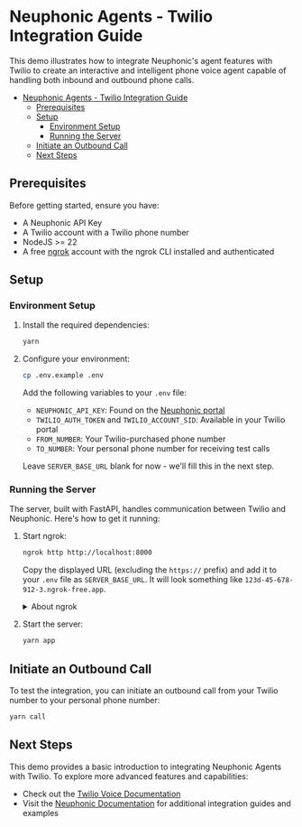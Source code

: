 # Neuphonic Agents - Twilio Integration Guide

This demo illustrates how to integrate Neuphonic's agent features with Twilio to create an interactive and intelligent phone voice agent capable of handling both inbound and outbound phone calls.

- [Neuphonic Agents - Twilio Integration Guide](#neuphonic-agents---twilio-integration-guide)
  - [Prerequisites](#prerequisites)
  - [Setup](#setup)
    - [Environment Setup](#environment-setup)
    - [Running the Server](#running-the-server)
  - [Initiate an Outbound Call](#initiate-an-outbound-call)
  - [Next Steps](#next-steps)

## Prerequisites
Before getting started, ensure you have:
- A Neuphonic API Key
- A Twilio account with a Twilio phone number
- NodeJS >= 22
- A free [ngrok](https://ngrok.com/) account with the ngrok CLI installed and authenticated

## Setup
### Environment Setup
1. Install the required dependencies:
   ```bash
   yarn
   ```

2. Configure your environment:
   ```bash
   cp .env.example .env
   ```
   
   Add the following variables to your `.env` file:
   - `NEUPHONIC_API_KEY`: Found on the [Neuphonic portal](https://app.neuphonic.com/)
   - `TWILIO_AUTH_TOKEN` and `TWILIO_ACCOUNT_SID`: Available in your Twilio portal
   - `FROM_NUMBER`: Your Twilio-purchased phone number
   - `TO_NUMBER`: Your personal phone number for receiving test calls
   
   Leave `SERVER_BASE_URL` blank for now - we'll fill this in the next step.

### Running the Server
The server, built with FastAPI, handles communication between Twilio and Neuphonic. Here's how to get it running:

1. Start ngrok:
   ```bash
   ngrok http http://localhost:8000
   ```
   
   Copy the displayed URL (excluding the `https://` prefix) and add it to your `.env` file as `SERVER_BASE_URL`. It will look something like `123d-45-678-912-3.ngrok-free.app`.

   <details>
   <summary>About ngrok</summary>
   ngrok securely exposes your local machine's port 8000 to the internet, providing a public URL that Twilio can use to communicate with your server. This is necessary because Twilio needs a secure, publicly accessible endpoint to interact with your application.
   </details>

2. Start the server:
   ```bash
   yarn app
   ```

## Initiate an Outbound Call
To test the integration, you can initiate an outbound call from your Twilio number to your personal phone number:
```bash
yarn call
```

## Next Steps
This demo provides a basic introduction to integrating Neuphonic Agents with Twilio. To explore more advanced features and capabilities:

- Check out the [Twilio Voice Documentation](https://www.twilio.com/docs/voice)
- Visit the [Neuphonic Documentation](https://docs.neuphonic.com/quickstart) for additional integration guides and examples